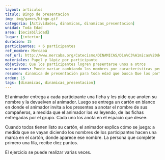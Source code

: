 ```yaml
---
layout: articulos
titulo: Bingo de presentacion
img: img/games/bingo.gif
categoria: [Actividades, dinamicas, dinamicas_presentacion]
unidad: Toda Edad
area: [Sociabilidad]
lugar: [interior]
duracion: 15
participantes: + 6 participantes
ref_nombre: Mercabá
ref_url: http://www.mercaba.org/Catecismo/DINAMICAS/Din%C3%A1micas%20de%20presentaci%C3%B3n.htm#1
materiales: Papel y lápiz por participante
objetivos: Que los participantes logren presentarse unos a otros
variaciones: Puede variar cambiando los nombres por caracteristicas personales, conocimientos, música, etc, para lograr un mejor conocimiento entre los integrantes del grupo.
resumen: dinamica de presentación para toda edad que busca Que los participantes logren presentarse unos a otros
orden: 15
tags: [dinamicas, dinamicas_presentacion]
---
```

El animador entrega a cada participante una ficha y les pide que anoten su nombre y la devuelven al animador. Luego se entrega un cartón en blanco en donde el animador invita a los presentes a anotar el nombre de sus compañeros, a medida que el animador los va leyendo, de las fichas entregadas por el grupo. Cada uno los anota en el espacio que desee.

Cuando todos tienen listo su cartón, el animador explica cómo se juega: a medida que se vayan diciendo los nombres de los participantes hacen una marca en el cartón, donde aparece ese nombre. La persona que complete primero una fila, recibe diez puntos.

El ejercicio se puede realizar varias veces.
